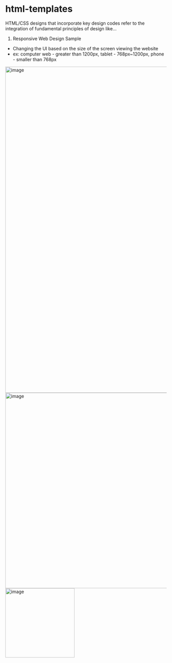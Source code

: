 # html-templates

HTML/CSS designs that incorporate key design codes refer to the integration of fundamental principles of design like...

1. Responsive Web Design Sample
- Changing the UI based on the size of the screen viewing the website 
- ex: computer web - greater than 1200px, tablet - 768px~1200px, phone - smaller than 768px
<img width="1016" alt="image" src="https://github.com/jasonshin1127/html-templates/assets/101506840/ec503431-61aa-473b-b3dc-63e49c6851ba">
<img width="609" alt="image" src="https://github.com/jasonshin1127/html-templates/assets/101506840/a7c7336b-be79-4cb8-bdb7-411d10bc47da">
<img width="216" alt="image" src="https://github.com/jasonshin1127/html-templates/assets/101506840/12bb59ee-f903-4dde-a4b4-433e7b3e39ab">






